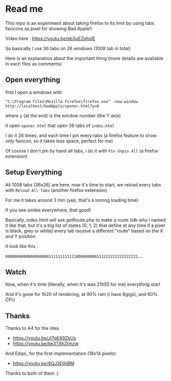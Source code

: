 # Read me

This repo is an experiment about taking firefox to its limit by using tabs favicons as pixel for showing Bad Apple!!

Video here : https://youtu.be/eb3uEZphsIE

So basically I use 36 tabs on 26 windows (1008 tab in total)

Here is an explanation about the important thing (more details are available in each files as comments)

## Open everything

first I open a windows with 

`"C:\Program Files\Mozilla Firefox\firefox.exe" -new-window http://localhost/badApple/opener.html?y=0`

where y (at the end) is the window number (the Y axis)

It open `opener.html` that open 36 tabs of `index.html`

I do it 26 times, and each time I pin every tabs (a firefox feature to show only favicon, so it takes less space, perfect for me)

Of course I don't pin by hand all tabs, i do it with `Pin Unpin All` (a firefox extension)

## Setup Everything

All 1008 tabs (36x26) are here, now it's time to start, we reload every tabs with `Reload All Tabs` (another firefox extension)

For me it takes around 3 min (yep, that's a lonnng loading time)

If you see smiles everywhere, that good!

Basically, index.html will ask getRoute.php to make a route (idk why i named it like that, but it's a big list of states (0, 1, 2) that define at any time if a pixel is black, grey or white) every tab receive a different "route" based on the X and Y position 

It look like this :

`0000000000000000000111111111111000000000111222222222222222`....

## Watch

Now, when it's time (literally, when it's was 21h55 for me) everything start

And it's gone for 1h20 of rendering, at 90% ram (i have 8gigs), and 60% CPU

## Thanks

Thanks to A4 for the idea 

- https://youtu.be/JjTqE69ZkUs
- https://youtu.be/ke3T8hZtmzw

And Edqe_ for the first implementation (18x14 pixels)

- https://youtu.be/8QJ3DjIiiBM

Thanks to both of them :)


